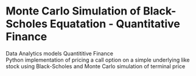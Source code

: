 # Monte Carlo Simulation of Black-Scholes Equatation - Quantitative Finance

Data Analytics models Quantititive Finance <br>
Python implementation of pricing a call option on a simple underlying like stock using Black-Scholes and Monte Carlo simulation of terminal price
